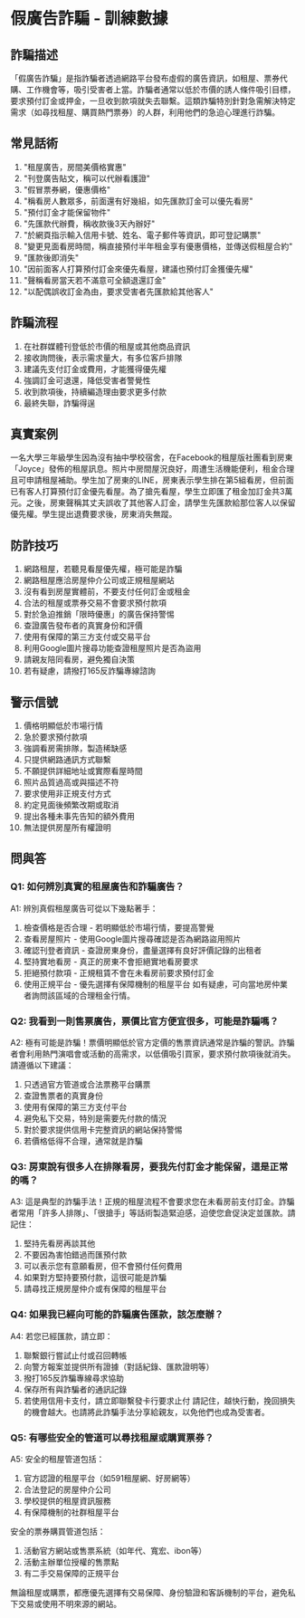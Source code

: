 # 假廣告詐騙 - 訓練數據

## 詐騙描述
「假廣告詐騙」是指詐騙者透過網路平台發布虛假的廣告資訊，如租屋、票券代購、工作機會等，吸引受害者上當。詐騙者通常以低於市價的誘人條件吸引目標，要求預付訂金或押金，一旦收到款項就失去聯繫。這類詐騙特別針對急需解決特定需求（如尋找租屋、購買熱門票券）的人群，利用他們的急迫心理進行詐騙。

## 常見話術
1. "租屋廣告，房間美價格實惠"
2. "刊登廣告貼文，稱可以代辦看護證"
3. "假冒票券網，優惠價格"
4. "稱看房人數眾多，前面還有好幾組，如先匯款訂金可以優先看房"
5. "預付訂金才能保留物件"
6. "先匯款代辦費，稱收款後3天內辦好"
7. "於網頁指示輸入信用卡號、姓名、電子郵件等資訊，即可登記購票"
8. "變更見面看房時間，稱直接預付半年租金享有優惠價格，並傳送假租屋合約"
9. "匯款後即消失"
10. "因前面客人打算預付訂金來優先看屋，建議也預付訂金獲優先權"
11. "聲稱看房當天若不滿意可全額退還訂金"
12. "以配偶誤收訂金為由，要求受害者先匯款給其他客人"

## 詐騙流程
1. 在社群媒體刊登低於市價的租屋或其他商品資訊
2. 接收詢問後，表示需求量大，有多位客戶排隊
3. 建議先支付訂金或費用，才能獲得優先權
4. 強調訂金可退還，降低受害者警覺性
5. 收到款項後，持續編造理由要求更多付款
6. 最終失聯，詐騙得逞

## 真實案例
一名大學三年級學生因為沒有抽中學校宿舍，在Facebook的租屋版社團看到房東「Joyce」發佈的租屋訊息。照片中房間屋況良好，周遭生活機能便利，租金合理且可申請租屋補助。學生加了房東的LINE，房東表示學生排在第5組看房，但前面已有客人打算預付訂金優先看屋。為了搶先看屋，學生立即匯了租金加訂金共3萬元。之後，房東聲稱其丈夫誤收了其他客人訂金，請學生先匯款給那位客人以保留優先權。學生提出退費要求後，房東消失無蹤。

## 防詐技巧
1. 網路租屋，若聽見看屋優先權，極可能是詐騙
2. 網路租屋應洽房屋仲介公司或正規租屋網站
3. 沒有看到房屋實體前，不要支付任何訂金或租金
4. 合法的租屋或票券交易不會要求預付款項
5. 對於急迫推銷「限時優惠」的廣告保持警惕
6. 查證廣告發布者的真實身份和評價
7. 使用有保障的第三方支付或交易平台
8. 利用Google圖片搜尋功能查證租屋照片是否為盜用
9. 請親友陪同看房，避免獨自決策
10. 若有疑慮，請撥打165反詐騙專線諮詢

## 警示信號
1. 價格明顯低於市場行情
2. 急於要求預付款項
3. 強調看房需排隊，製造稀缺感
4. 只提供網路通訊方式聯繫
5. 不願提供詳細地址或實際看屋時間
6. 照片品質過高或與描述不符
7. 要求使用非正規支付方式
8. 約定見面後頻繁改期或取消
9. 提出各種未事先告知的額外費用
10. 無法提供房屋所有權證明

## 問與答

### Q1: 如何辨別真實的租屋廣告和詐騙廣告？
A1: 辨別真假租屋廣告可從以下幾點著手：
1. 檢查價格是否合理 - 若明顯低於市場行情，要提高警覺
2. 查看房屋照片 - 使用Google圖片搜尋確認是否為網路盜用照片
3. 確認刊登者資訊 - 查證房東身份，盡量選擇有良好評價記錄的出租者
4. 堅持實地看房 - 真正的房東不會拒絕實地看房要求
5. 拒絕預付款項 - 正規租賃不會在未看房前要求預付訂金
6. 使用正規平台 - 優先選擇有保障機制的租屋平台
如有疑慮，可向當地房仲業者詢問該區域的合理租金行情。

### Q2: 我看到一則售票廣告，票價比官方便宜很多，可能是詐騙嗎？
A2: 極有可能是詐騙！票價明顯低於官方定價的售票資訊通常是詐騙的警訊。詐騙者會利用熱門演唱會或活動的高需求，以低價吸引買家，要求預付款項後就消失。請遵循以下建議：
1. 只透過官方管道或合法票務平台購票
2. 查證售票者的真實身份
3. 使用有保障的第三方支付平台
4. 避免私下交易，特別是需要先付款的情況
5. 對於要求提供信用卡完整資訊的網站保持警惕
6. 若價格低得不合理，通常就是詐騙

### Q3: 房東說有很多人在排隊看房，要我先付訂金才能保留，這是正常的嗎？
A3: 這是典型的詐騙手法！正規的租屋流程不會要求您在未看房前支付訂金。詐騙者常用「許多人排隊」、「很搶手」等話術製造緊迫感，迫使您倉促決定並匯款。請記住：
1. 堅持先看房再談其他
2. 不要因為害怕錯過而匯預付款
3. 可以表示您有意願看房，但不會預付任何費用
4. 如果對方堅持要預付款，這很可能是詐騙
5. 請尋找正規房屋仲介或有保障的租屋平台

### Q4: 如果我已經向可能的詐騙廣告匯款，該怎麼辦？
A4: 若您已經匯款，請立即：
1. 聯繫銀行嘗試止付或召回轉帳
2. 向警方報案並提供所有證據（對話紀錄、匯款證明等）
3. 撥打165反詐騙專線尋求協助
4. 保存所有與詐騙者的通訊記錄
5. 若使用信用卡支付，請立即聯繫發卡行要求止付
請記住，越快行動，挽回損失的機會越大。也請將此詐騙手法分享給親友，以免他們也成為受害者。

### Q5: 有哪些安全的管道可以尋找租屋或購買票券？
A5: 安全的租屋管道包括：
1. 官方認證的租屋平台（如591租屋網、好房網等）
2. 合法登記的房屋仲介公司
3. 學校提供的租屋資訊服務
4. 有保障機制的社群租屋平台

安全的票券購買管道包括：
1. 活動官方網站或售票系統（如年代、寬宏、ibon等）
2. 活動主辦單位授權的售票點
3. 有二手交易保障的正規平台

無論租屋或購票，都應優先選擇有交易保障、身份驗證和客訴機制的平台，避免私下交易或使用不明來源的網站。 